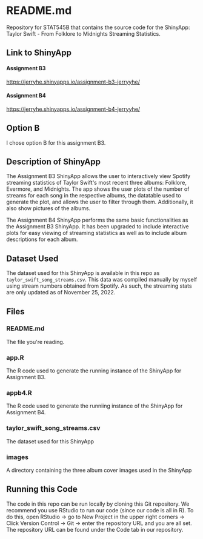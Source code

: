 # README.md

Repository for STAT545B that contains the source code for the ShinyApp: Taylor Swift - From Folklore to Midnights Streaming Statistics. 

## Link to ShinyApp
#### Assignment B3
https://jerryhe.shinyapps.io/assignment-b3-jerryyhe/

#### Assignment B4 
https://jerryhe.shinyapps.io/assignment-b4-jerryyhe/

## Option B
I chose option B for this assignment B3. 

## Description of ShinyApp
The Assignment B3 ShinyApp allows the user to interactively view Spotify streaming statistics of Taylor Swift's most recent three albums: Folklore, Evermore, and Midnights. The app shows the user plots of the number of streams for each song in the respective albums, the datatable used to generate the plot, and allows the user to filter through them. Additionally, it also show pictures of the albums. 

The Assignment B4 ShinyApp performs the same basic functionalities as the Assignment B3 ShinyApp. It has been upgraded to include interactive plots for easy viewing of streaming statistics as well as to include album descriptions for each album. 

## Dataset Used
The dataset used for this ShinyApp is available in this repo as `taylor_swift_song_streams.csv`. This data was compiled manually by myself using stream numbers obtained from Spotify. As such, the streaming stats are only updated as of November 25, 2022. 

## Files
### README.md
The file you're reading. 

### app.R
The R code used to generate the running instance of the ShinyApp for Assignment B3. 

### appb4.R
The R code used to generate the runniing instance of the ShinyApp for Assignment B4. 

### taylor_swift_song_streams.csv
The dataset used for this ShinyApp

### images
A directory containing the three album cover images used in the ShinyApp

## Running this Code
The code in this repo can be run locally by cloning this Git repository. We recommend you use RStudio to run our code (since our code is all in R). To do this, open RStudio -> go to New Project in the upper right corners -> Click Version Control -> Git -> enter the repository URL and you are all set. The repository URL can be found under the Code tab in our repository.
